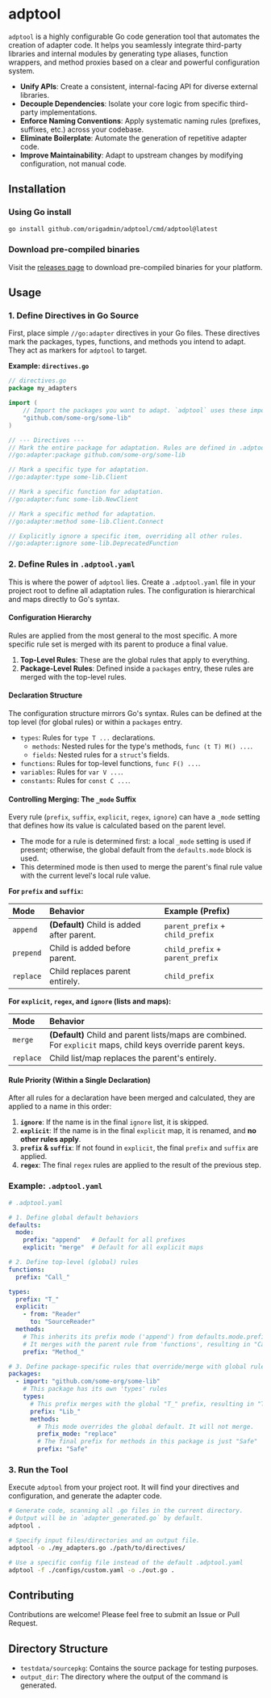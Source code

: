 # adptool

`adptool` is a highly configurable Go code generation tool that automates the creation of adapter code. It helps you
seamlessly integrate third-party libraries and internal modules by generating type aliases, function wrappers, and
method proxies based on a clear and powerful configuration system.

- **Unify APIs**: Create a consistent, internal-facing API for diverse external libraries.
- **Decouple Dependencies**: Isolate your core logic from specific third-party implementations.
- **Enforce Naming Conventions**: Apply systematic naming rules (prefixes, suffixes, etc.) across your codebase.
- **Eliminate Boilerplate**: Automate the generation of repetitive adapter code.
- **Improve Maintainability**: Adapt to upstream changes by modifying configuration, not manual code.


## Installation

### Using Go install

```bash
go install github.com/origadmin/adptool/cmd/adptool@latest
```

### Download pre-compiled binaries

Visit the [releases page](https://github.com/origadmin/adptool/releases) to download pre-compiled binaries for your platform.

## Usage

### 1. Define Directives in Go Source

First, place simple `//go:adapter` directives in your Go files. These directives mark the packages, types, functions,
and methods you intend to adapt. They act as markers for `adptool` to target.

**Example: `directives.go`**

```go
// directives.go
package my_adapters

import (
	// Import the packages you want to adapt. `adptool` uses these imports.
	"github.com/some-org/some-lib"
)

// --- Directives ---
// Mark the entire package for adaptation. Rules are defined in .adptool.yaml
//go:adapter:package github.com/some-org/some-lib

// Mark a specific type for adaptation.
//go:adapter:type some-lib.Client

// Mark a specific function for adaptation.
//go:adapter:func some-lib.NewClient

// Mark a specific method for adaptation.
//go:adapter:method some-lib.Client.Connect

// Explicitly ignore a specific item, overriding all other rules.
//go:adapter:ignore some-lib.DeprecatedFunction
```

### 2. Define Rules in `.adptool.yaml`

This is where the power of `adptool` lies. Create a `.adptool.yaml` file in your project root to define all adaptation
rules. The configuration is hierarchical and maps directly to Go's syntax.

#### Configuration Hierarchy

Rules are applied from the most general to the most specific. A more specific rule set is merged with its parent to
produce a final value.

1. **Top-Level Rules**: These are the global rules that apply to everything.
2. **Package-Level Rules**: Defined inside a `packages` entry, these rules are merged with the top-level rules.

#### Declaration Structure

The configuration structure mirrors Go's syntax. Rules can be defined at the top level (for global rules) or within a
`packages` entry.

- `types`: Rules for `type T ...` declarations.
    - `methods`: Nested rules for the type's methods, `func (t T) M() ...`.
    - `fields`: Nested rules for a `struct`'s fields.
- `functions`: Rules for top-level functions, `func F() ...`.
- `variables`: Rules for `var V ...`.
- `constants`: Rules for `const C ...`.

#### Controlling Merging: The `_mode` Suffix

Every rule (`prefix`, `suffix`, `explicit`, `regex`, `ignore`) can have a `_mode` setting that defines how its value is
calculated based on the parent level.

- The mode for a rule is determined first: a local `_mode` setting is used if present; otherwise, the global default
  from the `defaults.mode` block is used.
- This determined mode is then used to merge the parent's final rule value with the current level's local rule value.

**For `prefix` and `suffix`:**

| Mode      | Behavior                                   | Example (Prefix)                 |
|:----------|:-------------------------------------------|:---------------------------------|
| `append`  | **(Default)** Child is added after parent. | `parent_prefix` + `child_prefix` |
| `prepend` | Child is added before parent.              | `child_prefix` + `parent_prefix` |
| `replace` | Child replaces parent entirely.            | `child_prefix`                   |

**For `explicit`, `regex`, and `ignore` (lists and maps):**

| Mode      | Behavior                                                                                                      |
|:----------|:--------------------------------------------------------------------------------------------------------------|
| `merge`   | **(Default)** Child and parent lists/maps are combined. For `explicit` maps, child keys override parent keys. |
| `replace` | Child list/map replaces the parent's entirely.                                                                |

#### Rule Priority (Within a Single Declaration)

After all rules for a declaration have been merged and calculated, they are applied to a name in this order:

1. **`ignore`**: If the name is in the final `ignore` list, it is skipped.
2. **`explicit`**: If the name is in the final `explicit` map, it is renamed, and **no other rules apply**.
3. **`prefix` & `suffix`**: If not found in `explicit`, the final `prefix` and `suffix` are applied.
4. **`regex`**: The final `regex` rules are applied to the result of the previous step.

### Example: `.adptool.yaml`

```yaml
# .adptool.yaml

# 1. Define global default behaviors
defaults:
  mode:
    prefix: "append"   # Default for all prefixes
    explicit: "merge"  # Default for all explicit maps

# 2. Define top-level (global) rules
functions:
  prefix: "Call_"

types:
  prefix: "T_"
  explicit:
    - from: "Reader"
      to: "SourceReader"
  methods:
    # This inherits its prefix mode ('append') from defaults.mode.prefix
    # It merges with the parent rule from 'functions', resulting in "Call_Method_"
    prefix: "Method_"

# 3. Define package-specific rules that override/merge with global rules
packages:
  - import: "github.com/some-org/some-lib"
    # This package has its own 'types' rules
    types:
      # This prefix merges with the global "T_" prefix, resulting in "T_Lib_"
      prefix: "Lib_"
      methods:
        # This mode overrides the global default. It will not merge.
        prefix_mode: "replace"
        # The final prefix for methods in this package is just "Safe"
        prefix: "Safe"

```

### 3. Run the Tool

Execute `adptool` from your project root. It will find your directives and configuration, and generate the adapter code.

```sh
# Generate code, scanning all .go files in the current directory.
# Output will be in `adapter_generated.go` by default.
adptool .

# Specify input files/directories and an output file.
adptool -o ./my_adapters.go ./path/to/directives/

# Use a specific config file instead of the default .adptool.yaml
adptool -f ./configs/custom.yaml -o ./out.go .
```

## Contributing

Contributions are welcome! Please feel free to submit an Issue or Pull Request.

## Directory Structure

*   `testdata/sourcepkg`: Contains the source package for testing purposes.
*   `output_dir`: The directory where the output of the command is generated.
